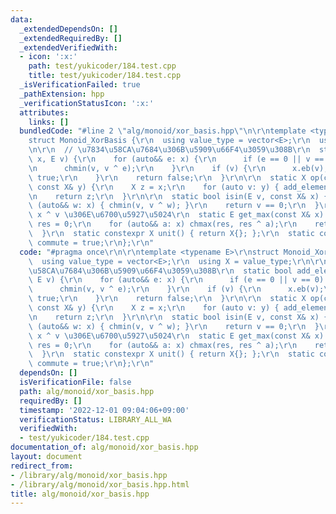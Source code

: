 ```yaml
---
data:
  _extendedDependsOn: []
  _extendedRequiredBy: []
  _extendedVerifiedWith:
  - icon: ':x:'
    path: test/yukicoder/184.test.cpp
    title: test/yukicoder/184.test.cpp
  _isVerificationFailed: true
  _pathExtension: hpp
  _verificationStatusIcon: ':x:'
  attributes:
    links: []
  bundledCode: "#line 2 \"alg/monoid/xor_basis.hpp\"\n\r\ntemplate <typename E>\r\n\
    struct Monoid_XorBasis {\r\n  using value_type = vector<E>;\r\n  using X = value_type;\r\
    \n\r\n  // \u7834\u58CA\u7684\u306B\u5909\u66F4\u3059\u308B\r\n  static bool add_element(X&\
    \ x, E v) {\r\n    for (auto&& e: x) {\r\n      if (e == 0 || v == 0) break;\r\
    \n      chmin(v, v ^ e);\r\n    }\r\n    if (v) {\r\n      x.eb(v);\r\n      return\
    \ true;\r\n    }\r\n    return false;\r\n  }\r\n\r\n  static X op(const X& x,\
    \ const X& y) {\r\n    X z = x;\r\n    for (auto v: y) { add_element(z, v); }\r\
    \n    return z;\r\n  }\r\n\r\n  static bool isin(E v, const X& x) {\r\n    for\
    \ (auto&& w: x) { chmin(v, v ^ w); }\r\n    return v == 0;\r\n  }\r\n\r\n  //\
    \ x ^ v \u306E\u6700\u5927\u5024\r\n  static E get_max(const X& x) {\r\n    E\
    \ res = 0;\r\n    for (auto&& a: x) chmax(res, res ^ a);\r\n    return res;\r\n\
    \  }\r\n  static constexpr X unit() { return X{}; };\r\n  static constexpr bool\
    \ commute = true;\r\n};\r\n"
  code: "#pragma once\r\n\r\ntemplate <typename E>\r\nstruct Monoid_XorBasis {\r\n\
    \  using value_type = vector<E>;\r\n  using X = value_type;\r\n\r\n  // \u7834\
    \u58CA\u7684\u306B\u5909\u66F4\u3059\u308B\r\n  static bool add_element(X& x,\
    \ E v) {\r\n    for (auto&& e: x) {\r\n      if (e == 0 || v == 0) break;\r\n\
    \      chmin(v, v ^ e);\r\n    }\r\n    if (v) {\r\n      x.eb(v);\r\n      return\
    \ true;\r\n    }\r\n    return false;\r\n  }\r\n\r\n  static X op(const X& x,\
    \ const X& y) {\r\n    X z = x;\r\n    for (auto v: y) { add_element(z, v); }\r\
    \n    return z;\r\n  }\r\n\r\n  static bool isin(E v, const X& x) {\r\n    for\
    \ (auto&& w: x) { chmin(v, v ^ w); }\r\n    return v == 0;\r\n  }\r\n\r\n  //\
    \ x ^ v \u306E\u6700\u5927\u5024\r\n  static E get_max(const X& x) {\r\n    E\
    \ res = 0;\r\n    for (auto&& a: x) chmax(res, res ^ a);\r\n    return res;\r\n\
    \  }\r\n  static constexpr X unit() { return X{}; };\r\n  static constexpr bool\
    \ commute = true;\r\n};\r\n"
  dependsOn: []
  isVerificationFile: false
  path: alg/monoid/xor_basis.hpp
  requiredBy: []
  timestamp: '2022-12-01 09:04:06+09:00'
  verificationStatus: LIBRARY_ALL_WA
  verifiedWith:
  - test/yukicoder/184.test.cpp
documentation_of: alg/monoid/xor_basis.hpp
layout: document
redirect_from:
- /library/alg/monoid/xor_basis.hpp
- /library/alg/monoid/xor_basis.hpp.html
title: alg/monoid/xor_basis.hpp
---
```

